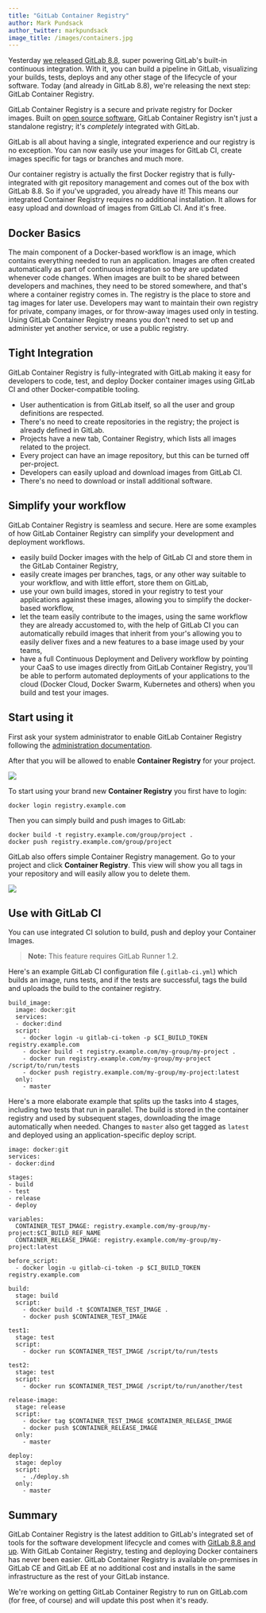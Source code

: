 ```yaml
---
title: "GitLab Container Registry"
author: Mark Pundsack
author_twitter: markpundsack
image_title: /images/containers.jpg
---
```


Yesterday [we released GitLab 8.8][8.8], super powering GitLab's built-in
continuous integration. With it, you can build a pipeline in GitLab,
visualizing your builds, tests, deploys and any other stage of the lifecycle of
your software. Today (and already in GitLab 8.8), we're releasing the next
step: GitLab Container Registry.

GitLab Container Registry is a secure and private registry for Docker images.
Built on [open source software](https://github.com/docker/distribution),
GitLab Container Registry isn't just a standalone registry;
it's _completely_ integrated with GitLab.

GitLab is all about having a single, integrated experience and our registry
is no exception. You can now easily use your images for GitLab CI, create
images specific for tags or branches and much more.

Our container registry is actually the first Docker registry that is
fully-integrated with git repository management and comes out of the box with
GitLab 8.8. So if you've upgraded, you already have it!
This means our integrated Container Registry requires no additional
installation. It allows for easy upload and download of images
from GitLab CI. And it's free.

[8.8]: https://about.gitlab.com/2016/05/22/gitlab-8-8-released/

<!-- more -->

## Docker Basics

The main component of a Docker-based workflow is an image,
which contains everything needed to run an application.
Images are often created automatically as part of continuous integration so
they are updated whenever code changes.
When images are built to be shared between developers and machines, they need to be stored somewhere, and that's
where a container registry comes in. The registry is the place to store and tag images for later use. Developers
may want to maintain their own registry for private, company images, or for throw-away images used only in testing.
Using GitLab Container Registry means you don't need to set up and administer yet another service, or use a public registry.

## Tight Integration

GitLab Container Registry is fully-integrated with GitLab making it easy for developers to code, test,
and deploy Docker container images using GitLab CI and other Docker-compatible tooling.

- User authentication is from GitLab itself, so all the user and group definitions are respected.
- There's no need to create repositories in the registry; the project is already defined in GitLab.
- Projects have a new tab, Container Registry, which lists all images related to the project.
- Every project can have an image repository, but this can be turned off per-project.
- Developers can easily upload and download images from GitLab CI.
- There's no need to download or install additional software.

## Simplify your workflow

GitLab Container Registry is seamless and secure.
Here are some examples of how GitLab
Container Registry can simplify your development and deployment workflows.

- easily build Docker images with the help of GitLab CI and store them in the GitLab Container Registry,
- easily create images per branches, tags, or any other way suitable to your workflow, and with little effort, store them on GitLab,
- use your own build images, stored in your registry to test your applications against these images, allowing you to simplify the docker-based workflow,
- let the team easily contribute to the images, using the same workflow they are already accustomed to, with the help of GitLab CI you can automatically rebuild images that inherit from your's allowing you to easily deliver fixes and a new features to a base image used by your teams,
- have a full Continuous Deployment and Delivery workflow by pointing your CaaS to use images directly from GitLab Container Registry, you'll be able to perform automated deployments of your applications to the cloud (Docker Cloud, Docker Swarm, Kubernetes and others) when you build and test your images.

## Start using it

First ask your system administrator to enable GitLab Container Registry following the [administration documentation](.http://docs.gitlab.com/ce/administration/container_registry.html).

After that you will be allowed to enable **Container Registry** for your project.

![](/images/container-registry/project_feature.png)

To start using your brand new **Container Registry** you first have to login:  

```
docker login registry.example.com
```

Then you can simply build and push images to GitLab:

```
docker build -t registry.example.com/group/project .
docker push registry.example.com/group/project
```

GitLab also offers simple Container Registry management. Go to your project and click **Container Registry**.
 This view will show you all tags in your repository and will easily allow you to delete them.

![](/images/container-registry/container_registry.png)

## Use with GitLab CI

You can use integrated CI solution to build, push and deploy your Container Images.

> **Note:** This feature requires GitLab Runner 1.2.

Here's an example GitLab CI configuration file (`.gitlab-ci.yml`) which builds an image, runs tests, and if the tests are successful, tags the build and uploads the build to the container registry.

```
build_image:
  image: docker:git
  services:
  - docker:dind
  script:
    - docker login -u gitlab-ci-token -p $CI_BUILD_TOKEN registry.example.com
    - docker build -t registry.example.com/my-group/my-project .
    - docker run registry.example.com/my-group/my-project /script/to/run/tests
    - docker push registry.example.com/my-group/my-project:latest
  only:
    - master
```

Here's a more elaborate example that splits up the tasks into 4 stages, including two tests that run in parallel. The build is stored in the container registry and used by subsequent stages, downloading the image automatically when needed. Changes to `master` also get tagged as `latest` and deployed using an application-specific deploy script.

```
image: docker:git
services:
- docker:dind

stages:
- build
- test
- release
- deploy

variables:
  CONTAINER_TEST_IMAGE: registry.example.com/my-group/my-project:$CI_BUILD_REF_NAME
  CONTAINER_RELEASE_IMAGE: registry.example.com/my-group/my-project:latest

before_script:
  - docker login -u gitlab-ci-token -p $CI_BUILD_TOKEN registry.example.com

build:
  stage: build
  script:
    - docker build -t $CONTAINER_TEST_IMAGE .
    - docker push $CONTAINER_TEST_IMAGE

test1:
  stage: test
  script:
    - docker run $CONTAINER_TEST_IMAGE /script/to/run/tests

test2:
  stage: test
  script:
    - docker run $CONTAINER_TEST_IMAGE /script/to/run/another/test

release-image:
  stage: release
  script:
    - docker tag $CONTAINER_TEST_IMAGE $CONTAINER_RELEASE_IMAGE
    - docker push $CONTAINER_RELEASE_IMAGE
  only:
    - master

deploy:
  stage: deploy
  script:
    - ./deploy.sh
  only:
    - master
```

## Summary

GitLab Container Registry is the latest addition to GitLab's integrated set of
tools for the software development lifecycle and comes with
[GitLab 8.8 and up][8.8]. With GitLab Container Registry,
testing and deploying Docker containers has never been easier.
GitLab Container Registry is available on-premises in GitLab CE and GitLab EE
at no additional cost and installs in the same infrastructure as the rest of
your GitLab instance.

We're working on getting GitLab Container Registry to run on GitLab.com
(for free, of course) and will update this post when it's ready.

[8.8]: https://about.gitlab.com/2016/05/22/gitlab-8-8-released/
